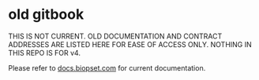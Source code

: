# old gitbook


THIS IS NOT CURRENT. OLD DOCUMENTATION AND CONTRACT ADDRESSES ARE LISTED HERE FOR EASE OF ACCESS ONLY. NOTHING IN THIS REPO IS FOR v4. 

Please refer to [docs.biopset.com](https://docs.biopset.com) for current documentation.

